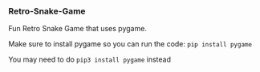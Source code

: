 ### Retro-Snake-Game

Fun Retro Snake Game that uses pygame.

Make sure to install pygame so you can run the code: 
``` pip install pygame ```

You may need to do ``` pip3 install pygame ``` instead

